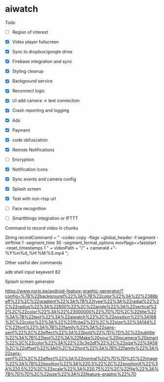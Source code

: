 # aiwatch

Todo

- [ ] Region of interest
- [x] Video player fullscreen
- [x] Sync to dropbox/google drive
- [x] Firebase integration and sync
- [x] Styling cleanup
- [x] Background service
- [x] Reconnect logic
- [x] UI add camera -> test connection
- [x] Crash reporting and logging
- [x] Ads
- [x] Payment
- [x] code obfuscation
- [x] Remote Notifications
- [ ] Encryption
- [x] Notification icons
- [x] Sync events and camera config
- [x] Splash screen
- [x] Test with non-rtsp url
- [ ] Face recognition
- [ ] Smartthings integration or IFTTT


Command to record video in chunks

String recordCommand = " -codec copy -flags +global_header -f segment -strftime 1 -segment_time 30 -segment_format_options movflags=+faststart -reset_timestamps 1 " + videoPath + "/" + cameraId +"-%Y%m%d_%H:%M:%S.mp4 ";

Other useful dev commands

adb shell input keyevent 82


Splash screen generator

https://www.norio.be/android-feature-graphic-generator/?config=%7B%22background%22%3A%7B%22color%22%3A%22%2388beff%22%2C%22gradient%22%3A%7B%22type%22%3A%22radial%22%2C%22radius%22%3A%22600%22%2C%22angle%22%3A%22vertical%22%2C%22color%22%3A%22%23000000%22%7D%7D%2C%22title%22%3A%7B%22text%22%3A%22aiwatch%22%2C%22position%22%3A168%2C%22color%22%3A%22%231fcbe2%22%2C%22size%22%3A144%2C%22font%22%3A%7B%22family%22%3A%22sans-serif%22%2C%22effect%22%3A%22bold%22%7D%7D%2C%22subtitle%22%3A%7B%22text%22%3A%22Make%20your%20ipcamera%20smart%22%2C%22color%22%3A%22%23c3e2df%22%2C%22size%22%3A58%2C%22offset%22%3A0%2C%22font%22%3A%7B%22family%22%3A%22sans-serif%22%2C%22effect%22%3A%22normal%22%7D%7D%2C%22image%22%3A%7B%22position%22%3A%220.5%22%2C%22positionX%22%3A%220.5%22%2C%22scale%22%3A%220.75%22%2C%22file%22%3A%7B%7D%7D%2C%22size%22%3A%22feature-graphic%22%7D